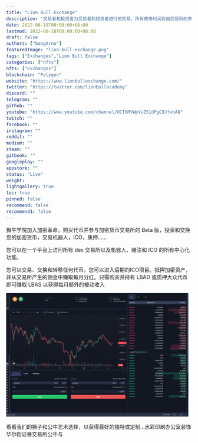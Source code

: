 ```yaml
---
title: "Lion Bull Exchange"
description: "交易者和投资者为交易者和投资者进行的交易。所有费用利润将由交易所的参与者和用户赚取"
date: 2022-08-18T00:00:00+08:00
lastmod: 2022-08-18T00:00:00+08:00
draft: false
authors: ["boogArno"]
featuredImage: "lion-bull-exchange.png"
tags: ["Exchanges","Lion Bull Exchange"]
categories: ["nfts"]
nfts: ["Exchanges"]
blockchain: "Polygon"
website: "https://www.lionbullexchange.com/"
twitter: "https://twitter.com/lionbullacademy"
discord: ""
telegram: ""
github: ""
youtube: "https://www.youtube.com/channel/UCT6MVWpVvZ51dPgC8JfvbAQ"
twitch: ""
facebook: ""
instagram: ""
reddit: ""
medium: ""
steam: ""
gitbook: ""
googleplay: ""
appstore: ""
status: "Live"
weight: 
lightgallery: true
toc: true
pinned: false
recommend: false
recommend1: false
---
```

狮牛学院加入加密革命。购买代币并参与加密货币交易所的 Beta 版，投资和交换您的加密货币，交易机器人，ICO，质押......

您可以在一个平台上访问所有 dex 交易所以及机器人、赌注和 ICO 的所有中心化功能。

您可以交易、交换和转移任何代币。您可以进入后期的ICO项目。抵押加密资产，并从交易所产生的佣金中赚取每月分红。只需购买并持有 LBAD 或质押大众代币即可赚取 LBAS 以获得每月额外的被动收入

![ ](lionbullexchange-dapp-exchanges-matic-image1_d9a21e42b5a4e1ba8c071d395fd7cfbb.png)

看看我们的狮子和公牛艺术选择，以获得最好的独特或定制...水彩印刷办公室装饰华尔街证券交易所公牛与